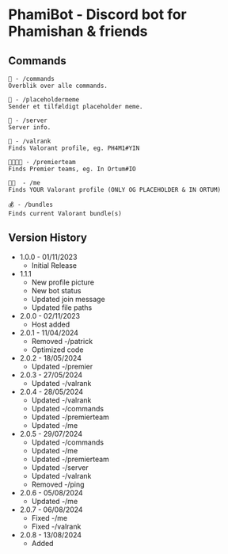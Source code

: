 # PhamiBot - Discord bot for Phamishan & friends

## Commands

```
🤖 - /commands
Overblik over alle commands.

🤣 - /placeholdermeme
Sender et tilfældigt placeholder meme.

📜 - /server
Server info.

🔫 - /valrank
Finds Valorant profile, eg. PH4M1#YIN

👨‍👨‍👦‍👦 - /premierteam
Finds Premier teams, eg. In Ortum#IO

🫵🏾  - /me
Finds YOUR Valorant profile (ONLY OG PLACEHOLDER & IN ORTUM)

💰 - /bundles
Finds current Valorant bundle(s)
```

## Version History

-   1.0.0 - 01/11/2023
    -   Initial Release
-   1.1.1
    -   New profile picture
    -   New bot status
    -   Updated join message
    -   Updated file paths
-   2.0.0 - 02/11/2023
    -   Host added
-   2.0.1 - 11/04/2024
    -   Removed -/patrick
    -   Optimized code
-   2.0.2 - 18/05/2024
    -   Updated -/premier
-   2.0.3 - 27/05/2024
    -   Updated -/valrank
-   2.0.4 - 28/05/2024
    -   Updated -/valrank
    -   Updated -/commands
    -   Updated -/premierteam
    -   Updated -/me
-   2.0.5 - 29/07/2024
    -   Updated -/commands
    -   Updated -/me
    -   Updated -/premierteam
    -   Updated -/server
    -   Updated -/valrank
    -   Removed -/ping
-   2.0.6 - 05/08/2024
    -   Updated -/me
-   2.0.7 - 06/08/2024
    -   Fixed -/me
    -   Fixed -/valrank
-   2.0.8 - 13/08/2024
    -   Added
